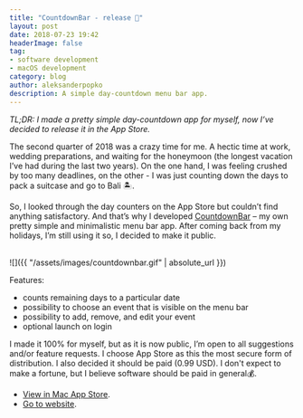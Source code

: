 ```yaml
---
title: "CountdownBar - release 🚀"
layout: post
date: 2018-07-23 19:42
headerImage: false
tag:
- software development
- macOS development
category: blog
author: aleksanderpopko
description: A simple day-countdown menu bar app.
---
```

*TL;DR: I made a pretty simple day-countdown app for myself, now I’ve decided to release it in the App Store.*

The second quarter of 2018 was a crazy time for me. A hectic time at work, wedding preparations, and waiting for the honeymoon (the longest vacation I’ve had during the last two years). On the one hand, I was feeling crushed by too many deadlines, on the other - I was just counting down the days to pack a suitcase and go to Bali 🏝.

So, I looked through the day counters on the App Store but couldn’t find anything satisfactory. And that’s why I developed [CountdownBar](https://itunes.apple.com/app/countdownbar/id1413807534?mt=12) – my own pretty simple and minimalistic menu bar app. After coming back from my holidays, I’m still using it so, I decided to make it public.

<br />
![]({{ "/assets/images/countdownbar.gif" | absolute_url }})
<br />

Features:

* counts remaining days to a particular date
* possibility to choose an event that is visible on the menu bar
* possibility to add, remove, and edit your event
* optional launch on login

I made it 100% for myself, but as it is now public, I’m open to all suggestions and/or feature requests. I choose App Store as this the most secure form of distribution. I also decided it should be paid (0.99 USD). I don't expect to make a fortune, but I believe software should be paid in general💰.

* [View in Mac App Store](https://itunes.apple.com/pl/app/countdownbar/id1413807534?mt=12).
* [Go to website](https://countdownbar.carrd.co/).
